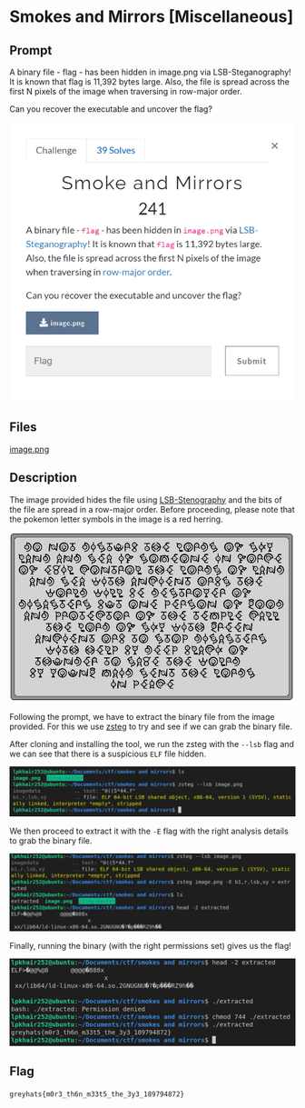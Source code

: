 # Smokes and Mirrors [Miscellaneous]

## Prompt
A binary file - flag - has been hidden in image.png via LSB-Steganography! It is known that flag is 11,392 bytes large. Also, the file is spread across the first N pixels of the image when traversing in row-major order.

Can you recover the executable and uncover the flag?

![Image of prompt](./screenshots/smokes-and-mirrors-prompt.png)

## Files
[image.png](./files/image.png)

## Description
The image provided hides the file using [LSB-Stenography](https://youtu.be/TWEXCYQKyDc) and the bits of the file are spread in a row-major order. 
Before proceeding, please note that the pokemon letter symbols in the image is a red herring.

![Image to decode](./files/image.png)

Following the prompt, we have to extract the binary file from the image provided. For this we use [zsteg](https://github.com/zed-0xff/zsteg) to try and see if we can grab the binary file.

After cloning and installing the tool, we run the zsteg with the `--lsb` flag and we can see that there is a suspicious `ELF` file hidden. 

![zsteg running](./screenshots/smokes-round-one.png)

We then proceed to extract it with the `-E` flag with the right analysis details to grab the binary file.

![zsteg extracting](./screenshots/smokes-round-two.png)

Finally, running the binary (with the right permissions set) gives us the flag!

![grab flag](./screenshots/smokes-flag.png)

## Flag
`greyhats{m0r3_th6n_m33t5_the_3y3_189794872}`